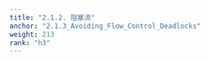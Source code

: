 ```yaml
---
title: "2.1.2. 阻塞流"
anchor: "2.1.3_Avoiding_Flow_Control_Deadlocks"
weight: 213
rank: "h3"
---
```


